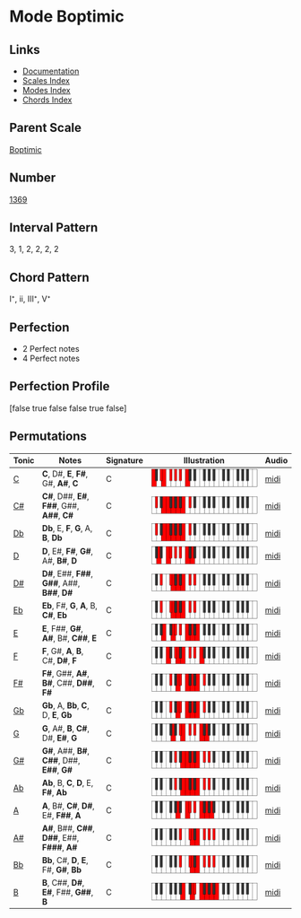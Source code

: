 # Mode Boptimic

## Links

- [Documentation](README.md)
- [Scales Index](Scales.md)
- [Modes Index](Modes.md)
- [Chords Index](Chords.md)

## Parent Scale

[Boptimic](ScaleBoptimic.md)

## Number

[1369](https://ianring.com/musictheory/scales/1369)

## Interval Pattern

3, 1, 2, 2, 2, 2

## Chord Pattern

I⁺, ii, III⁺, V⁺

## Perfection

- 2 Perfect notes
- 4 Perfect notes

## Perfection Profile

[false true false false true false]

## Permutations

| Tonic | Notes | Signature | Illustration | Audio |
|-------|-------|-----------|--------------|-------|
| [C](ModeCNaturalBoptimic.md) | **C**, D#, **E**, **F#**, G#, **A#**, **C** | C | ![CNaturalBoptimic](ModeCNaturalBoptimic.png) | [midi](https://github.com/edipermadi/music/blob/main/docs/ModeCNaturalBoptimic.mid?raw=true) |
| [C#](ModeCSharpBoptimic.md) | **C#**, D##, **E#**, **F##**, G##, **A##**, **C#** | C | ![CSharpBoptimic](ModeCSharpBoptimic.png) | [midi](https://github.com/edipermadi/music/blob/main/docs/ModeCSharpBoptimic.mid?raw=true) |
| [Db](ModeDFlatBoptimic.md) | **Db**, E, **F**, **G**, A, **B**, **Db** | C | ![DFlatBoptimic](ModeDFlatBoptimic.png) | [midi](https://github.com/edipermadi/music/blob/main/docs/ModeDFlatBoptimic.mid?raw=true) |
| [D](ModeDNaturalBoptimic.md) | **D**, E#, **F#**, **G#**, A#, **B#**, **D** | C | ![DNaturalBoptimic](ModeDNaturalBoptimic.png) | [midi](https://github.com/edipermadi/music/blob/main/docs/ModeDNaturalBoptimic.mid?raw=true) |
| [D#](ModeDSharpBoptimic.md) | **D#**, E##, **F##**, **G##**, A##, **B##**, **D#** | C | ![DSharpBoptimic](ModeDSharpBoptimic.png) | [midi](https://github.com/edipermadi/music/blob/main/docs/ModeDSharpBoptimic.mid?raw=true) |
| [Eb](ModeEFlatBoptimic.md) | **Eb**, F#, **G**, **A**, B, **C#**, **Eb** | C | ![EFlatBoptimic](ModeEFlatBoptimic.png) | [midi](https://github.com/edipermadi/music/blob/main/docs/ModeEFlatBoptimic.mid?raw=true) |
| [E](ModeENaturalBoptimic.md) | **E**, F##, **G#**, **A#**, B#, **C##**, **E** | C | ![ENaturalBoptimic](ModeENaturalBoptimic.png) | [midi](https://github.com/edipermadi/music/blob/main/docs/ModeENaturalBoptimic.mid?raw=true) |
| [F](ModeFNaturalBoptimic.md) | **F**, G#, **A**, **B**, C#, **D#**, **F** | C | ![FNaturalBoptimic](ModeFNaturalBoptimic.png) | [midi](https://github.com/edipermadi/music/blob/main/docs/ModeFNaturalBoptimic.mid?raw=true) |
| [F#](ModeFSharpBoptimic.md) | **F#**, G##, **A#**, **B#**, C##, **D##**, **F#** | C | ![FSharpBoptimic](ModeFSharpBoptimic.png) | [midi](https://github.com/edipermadi/music/blob/main/docs/ModeFSharpBoptimic.mid?raw=true) |
| [Gb](ModeGFlatBoptimic.md) | **Gb**, A, **Bb**, **C**, D, **E**, **Gb** | C | ![GFlatBoptimic](ModeGFlatBoptimic.png) | [midi](https://github.com/edipermadi/music/blob/main/docs/ModeGFlatBoptimic.mid?raw=true) |
| [G](ModeGNaturalBoptimic.md) | **G**, A#, **B**, **C#**, D#, **E#**, **G** | C | ![GNaturalBoptimic](ModeGNaturalBoptimic.png) | [midi](https://github.com/edipermadi/music/blob/main/docs/ModeGNaturalBoptimic.mid?raw=true) |
| [G#](ModeGSharpBoptimic.md) | **G#**, A##, **B#**, **C##**, D##, **E##**, **G#** | C | ![GSharpBoptimic](ModeGSharpBoptimic.png) | [midi](https://github.com/edipermadi/music/blob/main/docs/ModeGSharpBoptimic.mid?raw=true) |
| [Ab](ModeAFlatBoptimic.md) | **Ab**, B, **C**, **D**, E, **F#**, **Ab** | C | ![AFlatBoptimic](ModeAFlatBoptimic.png) | [midi](https://github.com/edipermadi/music/blob/main/docs/ModeAFlatBoptimic.mid?raw=true) |
| [A](ModeANaturalBoptimic.md) | **A**, B#, **C#**, **D#**, E#, **F##**, **A** | C | ![ANaturalBoptimic](ModeANaturalBoptimic.png) | [midi](https://github.com/edipermadi/music/blob/main/docs/ModeANaturalBoptimic.mid?raw=true) |
| [A#](ModeASharpBoptimic.md) | **A#**, B##, **C##**, **D##**, E##, **F###**, **A#** | C | ![ASharpBoptimic](ModeASharpBoptimic.png) | [midi](https://github.com/edipermadi/music/blob/main/docs/ModeASharpBoptimic.mid?raw=true) |
| [Bb](ModeBFlatBoptimic.md) | **Bb**, C#, **D**, **E**, F#, **G#**, **Bb** | C | ![BFlatBoptimic](ModeBFlatBoptimic.png) | [midi](https://github.com/edipermadi/music/blob/main/docs/ModeBFlatBoptimic.mid?raw=true) |
| [B](ModeBNaturalBoptimic.md) | **B**, C##, **D#**, **E#**, F##, **G##**, **B** | C | ![BNaturalBoptimic](ModeBNaturalBoptimic.png) | [midi](https://github.com/edipermadi/music/blob/main/docs/ModeBNaturalBoptimic.mid?raw=true) |
